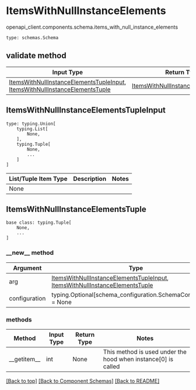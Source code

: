 # ItemsWithNullInstanceElements
openapi_client.components.schema.items_with_null_instance_elements
```
type: schemas.Schema
```

## validate method
Input Type | Return Type | Notes
------------ | ------------- | -------------
[ItemsWithNullInstanceElementsTupleInput](#itemswithnullinstanceelementstupleinput), [ItemsWithNullInstanceElementsTuple](#itemswithnullinstanceelementstuple) | [ItemsWithNullInstanceElementsTuple](#itemswithnullinstanceelementstuple) |

## ItemsWithNullInstanceElementsTupleInput
```
type: typing.Union[
    typing.List[
        None,
    ],
    typing.Tuple[
        None,
        ...
    ]
]
```
List/Tuple Item Type | Description | Notes
-------------------- | ------------- | -------------
None |  |

## ItemsWithNullInstanceElementsTuple
```
base class: typing.Tuple[
    None,
    ...
]
```
### &lowbar;&lowbar;new&lowbar;&lowbar; method
Argument | Type
-------- | ------
arg      | [ItemsWithNullInstanceElementsTupleInput](#itemswithnullinstanceelementstupleinput), [ItemsWithNullInstanceElementsTuple](#itemswithnullinstanceelementstuple)
configuration | typing.Optional[schema_configuration.SchemaConfiguration] = None

### methods
Method | Input Type | Return Type | Notes
------ | ---------- | ----------- | ------
&lowbar;&lowbar;getitem&lowbar;&lowbar; | int | None | This method is used under the hood when instance[0] is called

[[Back to top]](#top) [[Back to Component Schemas]](../../../README.md#Component-Schemas) [[Back to README]](../../../README.md)
